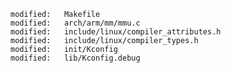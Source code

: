 	modified:   Makefile
	modified:   arch/arm/mm/mmu.c
	modified:   include/linux/compiler_attributes.h
	modified:   include/linux/compiler_types.h
	modified:   init/Kconfig
	modified:   lib/Kconfig.debug
